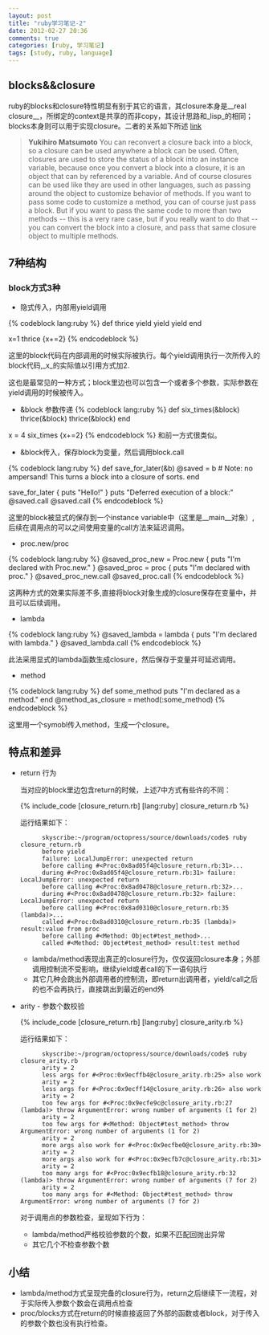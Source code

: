 ```yaml
---
layout: post
title: "ruby学习笔记-2"
date: 2012-02-27 20:36
comments: true
categories: [ruby, 学习笔记]
tags: [study, ruby, language]
---
```


## blocks&&closure
ruby的blocks和closure特性明显有别于其它的语言，其closure本身是__real closure__，所绑定的context是共享的而非copy，其设计思路和_lisp_的相同；blocks本身则可以用于实现closure。二者的关系如下所述 [link](http://www.artima.com/intv/closures2.html)

> __Yukihiro Matsumoto__ You can reconvert a closure back into a block, so a closure can be used anywhere a block can be used. Often, closures are used to store the status of a block into an instance variable, because once you convert a block into a closure, it is an object that can by referenced by a variable. And of course closures can be used like they are used in other languages, such as passing around the object to customize behavior of methods. If you want to pass some code to customize a method, you can of course just pass a block. But if you want to pass the same code to more than two methods -- this is a very rare case, but if you really want to do that -- you can convert the block into a closure, and pass that same closure object to multiple methods.

<!--more-->

## 7种结构

### block方式3种

- 隐式传入，内部用yield调用

{% codeblock lang:ruby %}
def thrice
  yield
  yield
  yield
end

x=1
thrice {x+=2}
{% endcodeblock %}

这里的block代码在内部调用的时候实际被执行。每个yield调用执行一次所传入的block代码,_x_的实际值以引用方式加2.

这也是最常见的一种方式；block里边也可以包含一个或者多个参数，实际参数在yield调用的时候被传入。

- &block 参数传递
{% codeblock lang:ruby %}
def six_times(&block)
  thrice(&block)
  thrice(&block)
end

x = 4
six_times {x+=2}
{% endcodeblock %}
和前一方式很类似。

- &block传入，保存block为变量，然后调用block.call

{% codeblock lang:ruby %}
def save_for_later(&b)
  @saved = b  # Note: no ampersand! This turns a block into a closure of sorts.
end
   
save_for_later { puts "Hello!" }
puts "Deferred execution of a block:"
@saved.call
@saved.call
{% endcodeblock %}

  这里的block被显式的保存到一个instance variable中（这里是__main__对象）, 后续在调用点的可以之间使用变量的call方法来延迟调用。

- proc.new/proc

{% codeblock lang:ruby %}
@saved_proc_new = Proc.new { puts "I'm declared with Proc.new." }
@saved_proc = proc { puts "I'm declared with proc." }
@saved_proc_new.call
@saved_proc.call
{% endcodeblock %}

这两种方式的效果实际差不多,直接将block对象生成的closure保存在变量中，并且可以后续调用。

- lambda

{% codeblock lang:ruby %}
@saved_lambda = lambda { puts "I'm declared with lambda." }
@saved_lambda.call
{% endcodeblock %}

此法采用显式的lambda函数生成closure，然后保存于变量并可延迟调用。

- method
    
{% codeblock lang:ruby %}
def some_method
  puts "I'm declared as a method."
end
@method_as_closure = method(:some_method)
{% endcodeblock %}

这里用一个symobl传入method，生成一个closure。

## 特点和差异

- return 行为
    
    当对应的block里边包含return的时候，上述7中方式有些许的不同：

    {% include_code [closure_return.rb] [lang:ruby] closure_return.rb %}

    运行结果如下：

            skyscribe:~/program/octopress/source/downloads/code$ ruby closure_return.rb 
            before yield
            failure: LocalJumpError: unexpected return
            before calling #<Proc:0x8ad05f4@closure_return.rb:31>...
            during #<Proc:0x8ad05f4@closure_return.rb:31> failure: LocalJumpError: unexpected return
            before calling #<Proc:0x8ad0478@closure_return.rb:32>...
            during #<Proc:0x8ad0478@closure_return.rb:32> failure: LocalJumpError: unexpected return
            before calling #<Proc:0x8ad0310@closure_return.rb:35 (lambda)>...
            called #<Proc:0x8ad0310@closure_return.rb:35 (lambda)> result:value from proc
            before calling #<Method: Object#test_method>...
            called #<Method: Object#test_method> result:test method

        
    - lambda/method表现出真正的closure行为，仅仅返回closure本身；外部调用控制流不受影响，继续yield或者call的下一语句执行
    - 其它几种会跳出外部调用者的控制流，即return出调用者，yield/call之后的也不会再执行，直接跳出到最近的end外


- arity - 参数个数校验

    {% include_code [closure_return.rb] [lang:ruby] closure_arity.rb %}

    运行结果如下：

            skyscribe:~/program/octopress/source/downloads/code$ ruby closure_arity.rb 
            arity = 2
            less args for #<Proc:0x9ecffb4@closure_arity.rb:25> also work
            arity = 2
            less args for #<Proc:0x9ecff14@closure_arity.rb:26> also work
            arity = 2
            too few args for #<Proc:0x9ecfe9c@closure_arity.rb:27 (lambda)> throw ArgumentError: wrong number of arguments (1 for 2)
            arity = 2
            too few args for #<Method: Object#test_method> throw ArgumentError: wrong number of arguments (1 for 2)
            arity = 2
            more args also work for #<Proc:0x9ecfbe0@closure_arity.rb:30>
            arity = 2
            more args also work for #<Proc:0x9ecfb7c@closure_arity.rb:31>
            arity = 2
            too many args for #<Proc:0x9ecfb18@closure_arity.rb:32 (lambda)> throw ArgumentError: wrong number of arguments (7 for 2)
            arity = 2
            too many args for #<Method: Object#test_method> throw ArgumentError: wrong number of arguments (7 for 2)


    对于调用点的参数检查，呈现如下行为：

    - lambda/method严格校验参数的个数，如果不匹配回抛出异常
    - 其它几个不检查参数个数


## 小结

- lambda/method方式呈现完备的closure行为，return之后继续下一流程，对于实际传入参数个数会在调用点检查
- proc/blocks方式在return的时候直接返回了外部的函数或者block，对于传入的参数个数也没有执行检查。
